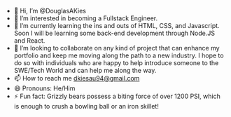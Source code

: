 - 👋 Hi, I’m @DouglasAKies
- 👀 I’m interested in becoming a Fullstack Engineer.
- 🌱 I’m currently learning the ins and outs of HTML, CSS, and Javascript. Soon I will be learning some back-end development through Node.JS and React.
- 💞️ I’m looking to collaborate on any kind of project that can enhance my portfolio and keep me moving along the path to a new industry. I hope to do so with individuals who are happy to help introduce someone to the SWE/Tech World and can help me along the way.
- 📫 How to reach me dkiesau94@gmail.com 
- 😄 Pronouns: He/Him
- ⚡ Fun fact: Grizzly bears possess a biting force of over 1200 PSI, which is enough to crush a bowling ball or an iron skillet!

<!---
DouglasAKies/DouglasAKies is a ✨ special ✨ repository because its `README.md` (this file) appears on your GitHub profile.
You can click the Preview link to take a look at your changes.
--->
